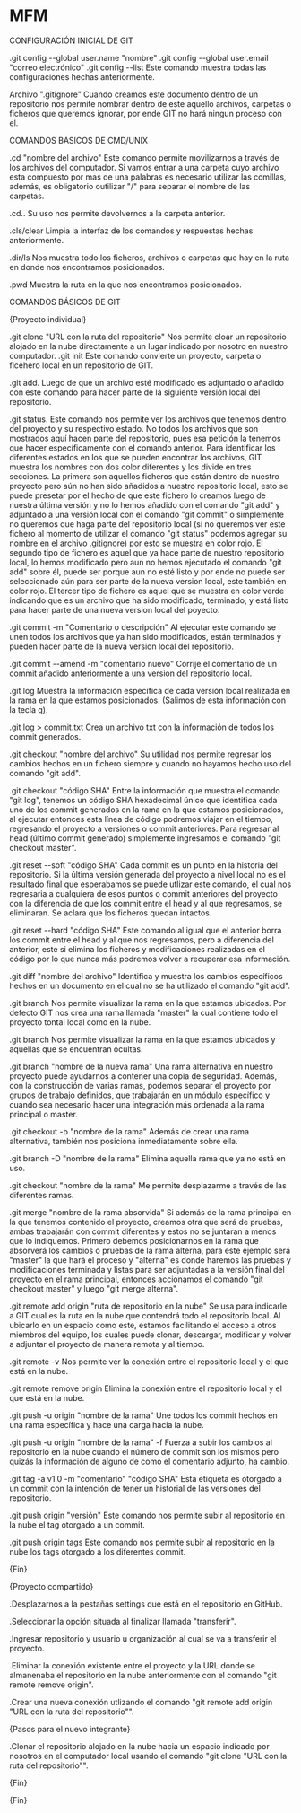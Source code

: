 # MFM

CONFIGURACIÓN INICIAL DE GIT

.git config --global user.name "nombre"
.git config --global user.email "correo electrónico"
.git config --list
  Este comando muestra todas las configuraciones hechas anteriormente.

Archivo ".gitignore"
  Cuando creamos este documento dentro de un repositorio nos permite nombrar dentro de este aquello archivos, carpetas o ficheros que     queremos ignorar, por ende GIT no hará ningun proceso con el.



COMANDOS BÁSICOS DE CMD/UNIX

.cd "nombre del archivo"
  Este comando permite movilizarnos a través de los archivos del computador. Si vamos entrar a una carpeta cuyo archivo esta compuesto     por mas de una palabras es necesario utilizar las comillas, además, es obligatorio outilizar "/" para separar el nombre de las         
  carpetas.

.cd..
  Su uso nos permite devolvernos a la carpeta anterior.

.cls/clear
  Limpia la interfaz de los comandos y respuestas hechas anteriormente.

.dir/ls
  Nos muestra todo los ficheros, archivos o carpetas que hay en la ruta en donde nos encontramos posicionados.

.pwd
  Muestra la ruta en la que nos encontramos posicionados.



COMANDOS BÁSICOS DE GIT

{Proyecto individual}

.git clone "URL con la ruta del repositorio"
  Nos permite cloar un repositorio alojado en la nube directamente a un lugar indicado por nosotro en nuestro computador.
.git init
  Este comando convierte un proyecto, carpeta o ficehero local en un repositorio de GIT.
  
.git add.
  Luego de que un archivo esté modificado es adjuntado o añadido con este comando para hacer parte de la siguiente versión local del       repositorio.
  
.git status.
  Este comando nos permite ver los archivos que tenemos dentro del proyecto y su respectivo estado. No todos los archivos que son         mostrados aquí hacen parte del repositorio, pues esa petición la tenemos que hacer específicamente con el comando anterior. Para         identificar los diferentes estados en los que se pueden encontrar los archivos, GIT muestra los nombres con dos color diferentes y los   divide en tres secciones. La primera son aquellos ficheros que están dentro de nuestro proyecto pero aún no han sido añadidos a         nuestro repositorio local, esto se puede presetar por el hecho de que este fichero lo creamos luego de nuestra última versión y no lo   hemos añadido con el comando "git add" y adjuntado a una versión local con el comando "git commit" o simplemente no queremos que haga   parte del repositorio local (si no queremos ver este fichero al momento de utilizar el comando "git status" podemos agregar su nombre   en el archivo .gitignore) por esto se muestra en color rojo. El segundo tipo de fichero es aquel que ya hace parte de nuestro           repositorio local, lo hemos modificado pero aun no hemos ejecutado el comando "git add" sobre él, puede ser porque aun no esté listo y   por ende no puede ser seleccionado aún para ser parte de la nueva version local, este también en color rojo. El tercer tipo de fichero   es aquel que se muestra en color verde indicando que es un archivo que ha sido modificado, terminado, y está listo para hacer parte     de una nueva version local del poyecto.
  
.git commit -m "Comentario o descripción"
  Al ejecutar este comando se unen todos los archivos que ya han sido modificados, están terminados y pueden hacer parte de la nueva       version local del repositorio.
  
.git commit --amend -m "comentario nuevo"
  Corrije el comentario de un commit añadido anteriormente a una version del repositorio local.

.git log
  Muestra la información especifica de cada versión local realizada en la rama en la que estamos posicionados. (Salimos de esta           información con la tecla q).

.git log > commit.txt
  Crea un archivo txt con la información de todos los commit generados.

.git checkout "nombre del archivo"
  Su utilidad nos permite regresar los cambios hechos en un fichero siempre y cuando no hayamos hecho uso del comando "git add".
  
.git checkout "código SHA"
  Entre la información que muestra el comando "git log", tenemos un código SHA hexadecimal único que identifica cada uno de los commit     generados en la rama en la que estamos posicionados, al ejecutar entonces esta línea de código podremos viajar en el tiempo,             regresando el proyecto a versiones o commit anteriores. Para regresar al head (último commit generado) simplemente ingresamos el         comando "git checkout master".
  
.git reset --soft "código SHA"
  Cada commit es un punto en la historia del repositorio. Si la última versión generada del proyecto a nivel local no es el resultado     final que esperabamos se puede utlizar este comando, el cual nos regresaria a cualquiera de esos puntos o commit anteriores del         proyecto con la diferencia de que los commit entre el head y al que regresamos, se eliminaran. Se aclara que los ficheros quedan         intactos.
  
.git reset --hard "código SHA"
  Este comando al igual que el anterior borra los commit entre el head y al que nos regresamos, pero a diferencia del anterior,   este     si elimina los ficheros y modificaciones realizadas en el código por lo que nunca más podremos volver a recuperar esa                   información.

.git diff "nombre del archivo"
  Identifica y muestra los cambios específicos hechos en un documento en el cual no se ha utilizado el comando "git add".

.git branch
  Nos permite visualizar la rama en la que estamos ubicados. Por defecto GIT nos crea una rama llamada "master" la cual contiene todo el   proyecto tontal local como en la nube.
  
  .git branch
  Nos permite visualizar la rama en la que estamos ubicados y aquellas que se encuentran ocultas.

.git branch "nombre de la nueva rama"
  Una rama alternativa en nuestro proyecto puede ayudarnos a contener una copia de seguridad. Además, con la construcción de varias       ramas, podemos separar el proyecto por grupos de trabajo definidos, que trabajarán en un módulo específico y cuando sea necesario       hacer una integración más ordenada a la rama principal o master.
  
.git checkout -b "nombre de la rama"
  Además de crear una rama alternativa, también nos posiciona inmediatamente sobre ella.
  
.git branch -D "nombre de la rama"
  Elimina aquella rama que ya no está en uso.
  
.git checkout "nombre de la rama"
  Me permite desplazarme a través de las diferentes ramas.
  
.git merge "nombre de la rama absorvida"
  Si además de la rama principal en la que tenemos contenido el proyecto, creamos otra que será de pruebas, ambas trabajarán con commit   diferentes y estos no se juntaran a menos que lo indiquemos. Primero debemos posicionarnos en la rama que absorverá los cambios o       pruebas de la rama alterna, para este ejemplo será "master" la que hará el proceso y "alterna" es donde haremos las pruebas y           modificaciones terminada y listas para ser adjuntadas a la versión final del proyecto en el rama principal, entonces accionamos el       comando "git checkout master" y luego "git merge alterna".

.git remote add origin "ruta de repositorio en la nube"
  Se usa para indicarle a GIT cual es la ruta en la nube que contendrá todo el repositorio local. Al ubicarlo en un espacio como este,     estamos facilitando el acceso a otros miembros del equipo, los cuales puede clonar, descargar, modificar y volver a adjuntar el         proyecto de manera remota y al tiempo.
  
.git remote -v
  Nos permite ver la conexión entre el repositorio local y el que está en la nube.
  
.git remote remove origin
  Elimina la conexión entre el repositorio local y el que está en la nube.
  
.git push -u origin "nombre de la rama"
  Une todos los commit hechos en una rama específica y hace una carga hacia la nube.
  
.git push -u origin "nombre de la rama" -f
  Fuerza a subir los cambios al repositorio en la nube cuando el número de commit son los mismos pero quizás la información de alguno de   como el comentario adjunto, ha cambio.
  
.git tag -a v1.0 -m "comentario" "código SHA"
  Esta etiqueta es otorgado a un commit con la intención de tener un historial de las versiones del repositorio.
  
.git push origin "versión"
  Este comando nos permite subir al repositorio en la nube el tag otorgado a un commit.
  
.git push origin tags
  Este comando nos permite subir al repositorio en la nube los tags otorgado a los diferentes commit.

{Fin}  

{Proyecto compartido}

.Desplazarnos a la pestañas settings que está en el repositorio en GitHub.

.Seleccionar la opción situada al finalizar llamada "transferir".

.Ingresar repositorio y usuario u organización al cual se va a transferir el proyecto.

.Eliminar la conexión existente entre el proyecto y la URL donde se almanenaba el repositorio en la nube anteriormente con el comando "git remote remove origin".

.Crear una nueva conexión utlizando el comando "git remote add origin "URL con la ruta del repositorio"".

  {Pasos para el nuevo integrante}

  .Clonar el repositorio alojado en la nube hacia un espacio indicado por nosotros en el computador local usando el comando "git clone      "URL con la ruta del repositorio"".
  
  {Fin}
  
{Fin}
